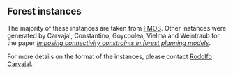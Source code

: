 ## Forest instances
The majority of these instances are taken from
[FMOS](http://ifmlab.for.unb.ca/fmos/datasets/). Other instances were generated by Carvajal, Constantino, Goycoolea,
Vielma and Weintraub for the paper [*Imposing connectivity constraints in forest planning
models*](http://bit.ly/rocarvaj).

For more details on the format of the instances, please contact [Rodolfo Carvajal](http://bit.ly/rocarvaj).
